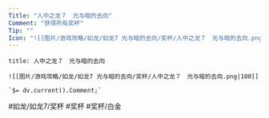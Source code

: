 ```yaml
---
Title: "人中之龙７　光与暗的去向"
Comment: "获得所有奖杯"
Tip: ""
Icon: "![[图片/游戏攻略/如龙/如龙7 光与暗的去向/奖杯/人中之龙７　光与暗的去向.png|30]]"
---
```

```ad-common-platinum-trophy
title: 人中之龙７　光与暗的去向

![[图片/游戏攻略/如龙/如龙7 光与暗的去向/奖杯/人中之龙７　光与暗的去向.png|100]]

`$= dv.current().Comment;`

```

#如龙/如龙7/奖杯 #奖杯 #奖杯/白金
